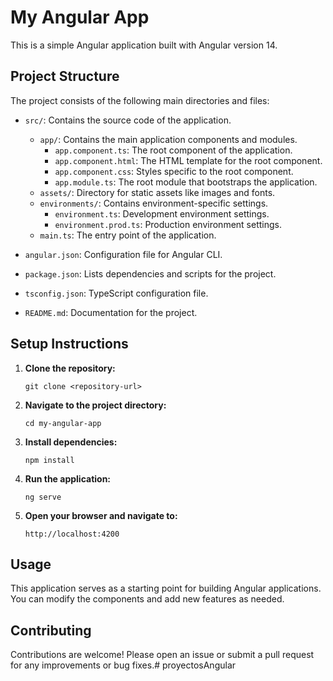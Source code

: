 # My Angular App

This is a simple Angular application built with Angular version 14. 

## Project Structure

The project consists of the following main directories and files:

- `src/`: Contains the source code of the application.
  - `app/`: Contains the main application components and modules.
    - `app.component.ts`: The root component of the application.
    - `app.component.html`: The HTML template for the root component.
    - `app.component.css`: Styles specific to the root component.
    - `app.module.ts`: The root module that bootstraps the application.
  - `assets/`: Directory for static assets like images and fonts.
  - `environments/`: Contains environment-specific settings.
    - `environment.ts`: Development environment settings.
    - `environment.prod.ts`: Production environment settings.
  - `main.ts`: The entry point of the application.

- `angular.json`: Configuration file for Angular CLI.
- `package.json`: Lists dependencies and scripts for the project.
- `tsconfig.json`: TypeScript configuration file.
- `README.md`: Documentation for the project.

## Setup Instructions

1. **Clone the repository:**
   ```
   git clone <repository-url>
   ```

2. **Navigate to the project directory:**
   ```
   cd my-angular-app
   ```

3. **Install dependencies:**
   ```
   npm install
   ```

4. **Run the application:**
   ```
   ng serve
   ```

5. **Open your browser and navigate to:**
   ```
   http://localhost:4200
   ```

## Usage

This application serves as a starting point for building Angular applications. You can modify the components and add new features as needed.

## Contributing

Contributions are welcome! Please open an issue or submit a pull request for any improvements or bug fixes.# proyectosAngular
